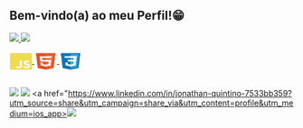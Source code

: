 ## Bem-vindo(a) ao meu Perfil!😁

 <div>
   <a href="https://github.com/jonatthanq">
   <img height="180em" src="https://github-readme-stats.vercel.app/api?username=jonatthanq&show_icons=true&theme=tokyonight&include_all_commits=true&count_private=true"/>
   <img height="180em" src="https://github-readme-stats.vercel.app/api/top-langs/?username=jonatthanq&layout=compact&langs_count=6&theme=tokyonight"/>
</div>
    
<div style="display: inline_block"><br>
  <img align="center" alt="Js" height="30" width="40" src="https://raw.githubusercontent.com/devicons/devicon/master/icons/javascript/javascript-plain.svg">
  <img align="center" alt="HTML" height="30" width="40" src="https://raw.githubusercontent.com/devicons/devicon/master/icons/html5/html5-original.svg">
  <img align="center" alt="CSS" height="30" width="40" src="https://raw.githubusercontent.com/devicons/devicon/master/icons/css3/css3-original.svg">
</div>
 
<br>
 
 
<div> 
 
  <a href="https://instagram.com/jonatthanquintino" target="_blank"><img src="https://img.shields.io/badge/-Instagram-%23E4405F?style=for-the-badge&logo=instagram&logoColor=white" target="_blank"></a>
  <a href = "mailto:jonathanquintino@outlook.com"><img src="https://img.shields.io/badge/-Gmail-%23333?style=for-the-badge&logo=gmail&logoColor=white" target="_blank"></a>
  <a href="https://www.linkedin.com/in/jonathan-quintino-7533bb359?utm_source=share&utm_campaign=share_via&utm_content=profile&utm_medium=ios_app><img src="https://img.shields.io/badge/-LinkedIn-%230077B5?style=for-the-badge&logo=linkedin&logoColor=white" target="_blank"></a>
</div>


